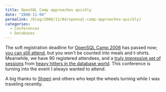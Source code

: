 ```yaml
---
title: OpenSQL Camp approaches quickly
date: "2008-11-04"
permalink: /blog/2008/11/04/opensql-camp-approaches-quickly/
categories:
  - Conferences
  - Databases
---
```

The soft registration deadline for [OpenSQL Camp 2008][1] has passed now; [you can still attend][2], but you won't be counted into meals and t-shirts. Meanwhile, we have 90 registered attendees, and a [truly impressive set of sessions][3] from [heavy hitters in the database world][4]. This conference is turning into the event I always wanted to attend.

A big thanks to [Sheeri][5] and others who kept the wheels turning while I was traveling recently.

 [1]: http://www.opensqlcamp.org/index.php?title=Events/2008/
 [2]: http://www.opensqlcamp.org/index.php?title=Events/2008/AttendeeList
 [3]: http://www.opensqlcamp.org/index.php?title=Events/2008/Schedule
 [4]: http://www.opensqlcamp.org/index.php?title=Events/2008/Sessions
 [5]: http://sheeri.com/
